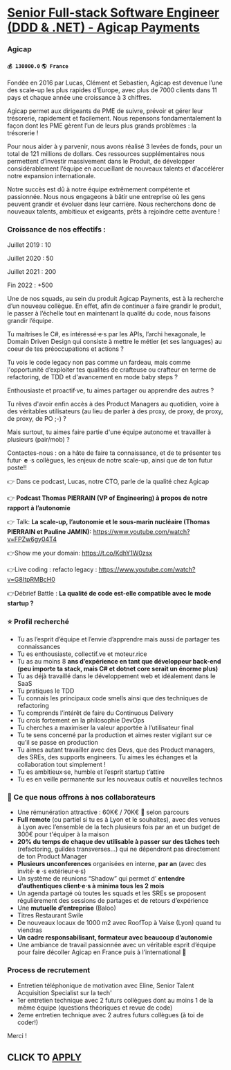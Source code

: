# [Senior Full-stack Software Engineer (DDD & .NET) - Agicap Payments](https://www.remotewlb.com/apply/senior-full-stack-software-engineer-ddd-net-agicap-payments-73602)  
### Agicap  
#### `💰 130000.0` `🌎 France`  

Fondée en 2016 par Lucas, Clément et Sebastien, Agicap est devenue l’une des scale-up les plus rapides d’Europe, avec plus de 7000 clients dans 11 pays et chaque année une croissance à 3 chiffres.

Agicap permet aux dirigeants de PME de suivre, prévoir et gérer leur trésorerie, rapidement et facilement. Nous repensons fondamentalement la façon dont les PME gèrent l’un de leurs plus grands problèmes : la trésorerie !

Pour nous aider à y parvenir, nous avons réalisé 3 levées de fonds, pour un total de 121 millions de dollars. Ces ressources supplémentaires nous permettent d’investir massivement dans le Produit, de développer considérablement l’équipe en accueillant de nouveaux talents et d’accélérer notre expansion internationale.

Notre succès est dû à notre équipe extrêmement compétente et passionnée. Nous nous engageons à bâtir une entreprise où les gens peuvent grandir et évoluer dans leur carrière. Nous recherchons donc de nouveaux talents, ambitieux et exigeants, prêts à rejoindre cette aventure !

### Croissance de nos effectifs :

Juillet 2019 : 10

Juillet 2020 : 50

Juillet 2021 : 200

Fin 2022 : +500

Une de nos squads, au sein du produit Agicap Payments, est à la recherche d’un nouveau collègue. En effet, afin de continuer a faire grandir le produit, le passer à l’échelle tout en maintenant la qualité du code, nous faisons grandir l’équipe.

Tu maitrises le C#, es intéressé·e·s par les APIs, l’archi hexagonale, le Domain Driven Design qui consiste à mettre le métier (et ses languages) au coeur de tes préoccupations et actions ?

Tu vois le code legacy non pas comme un fardeau, mais comme l'opportunité d’exploiter tes qualités de crafteuse ou crafteur en terme de refactoring, de TDD et d'avancement en mode baby steps ?

Enthousiaste et proactif·ve, tu aimes partager ou apprendre des autres ?

Tu rêves d'avoir enfin accès à des Product Managers au quotidien, voire à des véritables utilisateurs (au lieu de parler à des proxy, de proxy, de proxy, de proxy, de PO ;-) ?

Mais surtout, tu aimes faire partie d'une équipe autonome et travailler à plusieurs (pair/mob) ?

Contactes-nous : on a hâte de faire ta connaissance, et de te présenter tes futur· **e** ·s collègues, les enjeux de notre scale-up, ainsi que de ton futur poste!!

👉 Dans ce podcast, Lucas, notre CTO, parle de la qualité chez Agicap

👉 **Podcast Thomas PIERRAIN (VP of Engineering) à propos de notre rapport à l’autonomie**

👉 Talk: **La scale-up, l’autonomie et le sous-marin nucléaire (Thomas PIERRAIN et Pauline JAMIN):** https://www.youtube.com/watch?v=FPZw6gy04T4

👉Show me your domain: https://t.co/KdhY1W0zsx

👉Live coding : refacto legacy : https://www.youtube.com/watch?v=G8ItpRMBcH0

👉Débrief Battle : **La qualité de code est-elle compatible avec le mode startup ?**

### ⭐ Profil recherché

  * Tu as l’esprit d’équipe et l’envie d’apprendre mais aussi de partager tes connaissances
  * Tu es enthousiaste, collectif.ve et moteur.rice
  * Tu as au moins 8 **ans d’expérience en tant que développeur back-end (peu importe ta stack, mais C# et dotnet core serait un énorme plus)**
  * Tu as déjà travaillé dans le développement web et idéalement dans le SaaS
  * Tu pratiques le TDD
  * Tu connais les principaux code smells ainsi que des techniques de refactoring
  * Tu comprends l’intérêt de faire du Continuous Delivery
  * Tu crois fortement en la philosophie DevOps
  * Tu cherches a maximiser la valeur apportée à l’utilisateur final
  * Tu te sens concerné par la production et aimes rester vigilant sur ce qu’il se passe en production
  * Tu aimes autant travailler avec des Devs, que des Product managers, des SREs, des supports engineers. Tu aimes les échanges et la collaboration tout simplement !
  * Tu es ambitieux·se, humble et l’esprit startup t’attire
  * Tu es en veille permanente sur les nouveaux outils et nouvelles technos

### 🎁 Ce que nous offrons à nos collaborateurs

  * Une rémunération attractive : 60K€ / 70K€ 💸 selon parcours
  *  **Full remote** (ou partiel si tu es à Lyon et le souhaites), avec des venues à Lyon avec l’ensemble de la tech plusieurs fois par an et un budget de 300€ pour t'équiper à la maison
  *  **20% du temps de chaque dev utilisable à passer sur des tâches tech** (refactoring, guildes transverses…) qui ne dépendront pas directement de ton Product Manager
  *  **Plusieurs unconferences** organisées en interne, **par an** (avec des invité· **e** ·s extérieur·e·s)
  * Un système de réunions “Shadow” qui permet d’ **entendre d’authentiques client·e·s à minima tous les 2 mois**
  * Un agenda partagé où toutes les squads et les SREs se proposent régulièrement des sessions de partages et de retours d’expérience
  * Une **mutuelle d’entreprise** (Baloo)
  * Titres Restaurant Swile
  * De nouveaux locaux de 1000 m2 avec RoofTop à Vaise (Lyon) quand tu viendras
  *  **Un cadre responsabilisant, formateur avec beaucoup d’autonomie**
  * Une ambiance de travail passionnée avec un véritable esprit d’équipe pour faire décoller Agicap en France puis à l’international 🚀

### Process de recrutement

  * Entretien téléphonique de motivation avec Eline, Senior Talent Acquisition Specialist sur la tech'
  * 1er entretien technique avec 2 futurs collègues dont au moins 1 de la même équipe (questions théoriques et revue de code)
  * 2eme entretien technique avec 2 autres futurs collègues (à toi de coder!)

Merci !

  
## CLICK TO [APPLY](https://www.remotewlb.com/apply/senior-full-stack-software-engineer-ddd-net-agicap-payments-73602)

